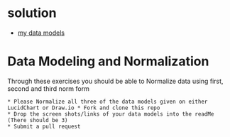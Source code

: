 # solution

* [my data models](https://goo.gl/photos/hPAK11wtQkDaXd3j8)

# Data Modeling and Normalization

Through these exercises you should be able to Normalize data using first, second and third norm form

```
* Please Normalize all three of the data models given on either LucidChart or Draw.io * Fork and clone this repo
* Drop the screen shots/links of your data models into the readMe  (There should be 3)
* Submit a pull request
```
